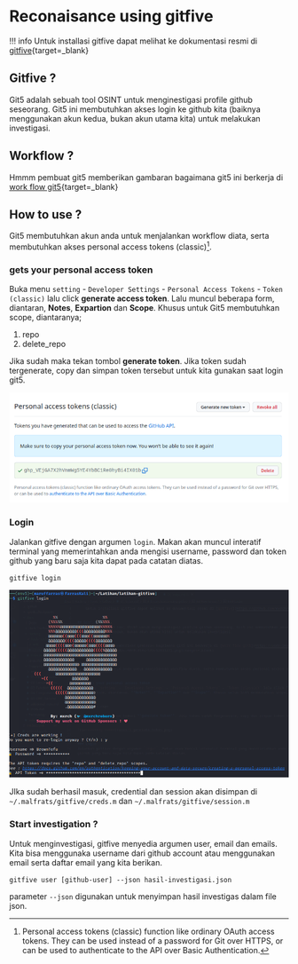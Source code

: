 # Reconaisance using gitfive

!!! info
    Untuk installasi gitfive dapat melihat ke dokumentasi resmi di [gitfive](https://github.com/mxrch/GitFive){target=_blank}


## Gitfive ?
Git5 adalah sebuah tool OSINT untuk menginestigasi profile github seseorang. Git5 ini membutuhkan akses login ke github kita (baiknya menggunakan akun kedua, bukan akun utama kita) untuk melakukan investigasi.

## Workflow ?
Hmmm pembuat git5 memberikan gambaran bagaimana git5 ini berkerja di [work flow git5](https://user-images.githubusercontent.com/17338428/194182901-b062b2cf-c02c-40f0-854a-5f3c52031271.png){target=_blank}


## How to use ?
Git5 membutuhkan akun anda untuk menjalankan workflow diata, serta membutuhkan akses personal access tokens (classic)[^1].


### gets your personal access token
Buka menu `setting` - `Developer Settings` - `Personal Access Tokens` - `Token (classic)` lalu click **generate access token**. Lalu muncul beberapa form, diantaran, **Notes**, **Expartion** dan **Scope**. Khusus untuk Git5 membutuhkan scope, diantaranya;

1.  repo
2.  delete_repo

Jika sudah maka tekan tombol **generate token**. Jika token sudah tergenerate, copy dan simpan token tersebut untuk kita gunakan saat login git5.

![generating token](aset/1.generate-token.png)


### Login
Jalankan gitfive dengan argumen `login`. Makan akan muncul interatif terminal yang memerintahkan anda mengisi username, password dan token github yang baru saja kita dapat pada catatan diatas.

```shell
gitfive login
```

![git5 login](aset/02.git5-login.png)

JIka sudah berhasil masuk, credential dan session akan disimpan di `~/.malfrats/gitfive/creds.m` dan `~/.malfrats/gitfive/session.m`

### Start investigation ?
Untuk menginvestigasi, gitfive menyedia argumen user, email dan emails. Kita bisa menggunaka username dari github account atau menggunakan email serta daftar email yang kita berikan.

```shell
gitfive user [github-user] --json hasil-investigasi.json
```

parameter `--json` digunakan untuk menyimpan hasil investigas dalam file json. 


[^1]:   Personal access tokens (classic) function like ordinary OAuth access tokens. They can be used instead of a password for Git over HTTPS, or can be used to authenticate to the API over Basic Authentication. 
